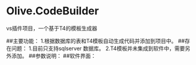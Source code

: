 # Olive.CodeBuilder
vs插件项目，一个基于T4的模板生成器

##主要功能：
  1.根据数据库的表和T4模板自动生成代码并添加到项目中。
##存在问题：
  1.目前只支持sqlserver 数据库。
  2.T4模板并未集成到软件中，需要另外添加。
##参数说明：
##软件界面：
